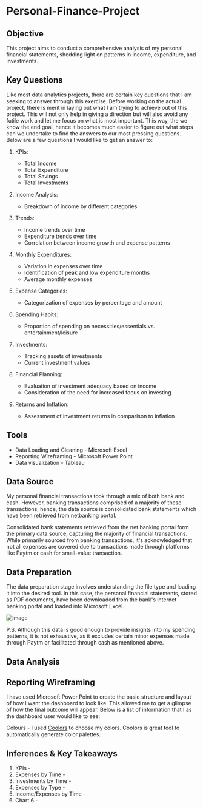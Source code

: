 # Personal-Finance-Project

## Objective
This project aims to conduct a comprehensive analysis of my personal financial statements, shedding light on patterns in income, expenditure, and investments.

## Key Questions
Like most data analytics projects, there are certain key questions that I am seeking to answer through this exercise. Before working on the actual project, there is merit in laying out what I am trying to achieve out of this project. This will not only help in giving a direction but will also avoid any futile work and let me focus on what is most important. This way, the we know the end goal, hence it becomes much easier to figure out what steps can we undertake to find the answers to our most pressing questions. Below are a few questions I would like to get an answer to:

1. KPIs:
   - Total Income
   - Total Expenditure
   - Total Savings
   - Total Investments

2. Income Analysis:
   - Breakdown of income by different categories

3. Trends:
   - Income trends over time
   - Expenditure trends over time
   - Correlation between income growth and expense patterns

4. Monthly Expenditures:
   - Variation in expenses over time
   - Identification of peak and low expenditure months
   - Average monthly expenses

5. Expense Categories:
   - Categorization of expenses by percentage and amount

6. Spending Habits:
   - Proportion of spending on necessities/essentials vs. entertainment/leisure

7. Investments:
   - Tracking assets of investments
   - Current investment values

8. Financial Planning:
   - Evaluation of investment adequacy based on income
   - Consideration of the need for increased focus on investing

9. Returns and Inflation:
    - Assessment of investment returns in comparison to inflation

## Tools
- Data Loading and Cleaning - Microsoft Excel
- Reporting Wireframing - Microsoft Power Point
- Data visualization - Tableau

## Data Source
My personal financial transactions took through a mix of both bank and cash. However, banking transactions comprised of a majority of these transactions, hence, the data source is consolidated bank statements which have been retrieved from netbanking portal.

Consolidated bank statements retrieved from the net banking portal form the primary data source, capturing the majority of financial transactions. While primarily sourced from banking transactions, it's acknowledged that not all expenses are covered due to transactions made through platforms like Paytm or cash for small-value transaction.

## Data Preparation
The data preparation stage involves understanding the file type and loading it into the desired tool. In this case, the personal financial statements, stored as PDF documents, have been downloaded from the bank's internet banking portal and loaded into Microsoft Excel.

![image](https://github.com/tusharkalal20/Personal-Finance-Project/assets/67863411/a6b9da25-5515-4b95-95cb-d3faa0ad36fd)

P.S. Although this data is good enough to provide insights into my spending patterns, it is not exhaustive, as it excludes certain minor expenses made through Paytm or facilitated through cash as mentioned above. 

## Data Analysis


## Reporting Wireframing
I have used Microsoft Power Point to create the basic structure and layout of how I want the dashboard to look like. This allowed me to get a glimpse of how the final outcome will appear.
Below is a list of information that I as the dashboard user would like to see:

Colours - I used [Coolors]([url](https://coolors.co/)) to choose my colors. Coolors is great tool to automatically generate color palettes.

## Inferences & Key Takeaways
1. KPIs -
2. Expenses by Time -
3. Investments by Time -
4. Expenses by Type -
5. Income/Expenses by Time -
6. Chart 6 - 
